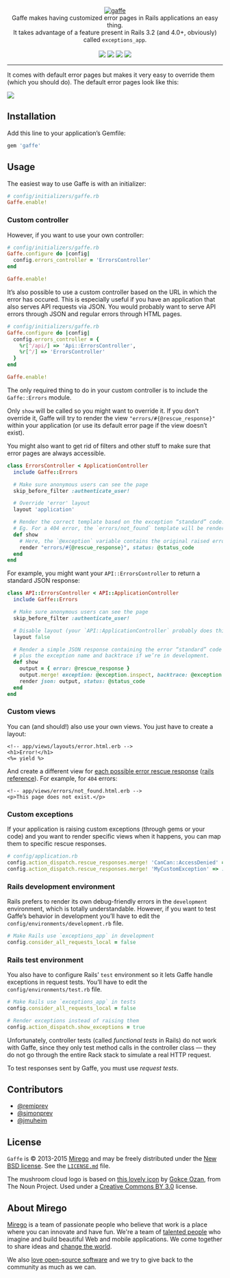 <p align="center">
  <a href="https://github.com/mirego/gaffe">
    <img src="http://i.imgur.com/k9Vo08q.png" alt="gaffe" />
  </a>
  <br />
  Gaffe makes having customized error pages in Rails applications an easy thing.<br /> It takes advantage of a feature present in Rails 3.2 (and 4.0+, obviously) called <code>exceptions_app</code>.
  <br /><br />
  <a href="https://rubygems.org/gems/gaffe"><img src="http://img.shields.io/gem/v/gaffe.svg" /></a>
  <a href="https://codeclimate.com/github/mirego/gaffe"><img src="http://img.shields.io/codeclimate/github/mirego/gaffe.svg" /></a>
  <a href='https://gemnasium.com/mirego/gaffe'><img src="http://img.shields.io/gemnasium/mirego/gaffe.svg" /></a>
  <a href="https://travis-ci.org/mirego/gaffe"><img src="http://img.shields.io/travis/mirego/gaffe.svg" /></a>
</p>

---

It comes with default error pages but makes it very easy to override them (which you should do). The default error pages look like this:

![](http://i.imgur.com/nz5nWXn.png)

## Installation

Add this line to your application’s Gemfile:

```ruby
gem 'gaffe'
```

## Usage

The easiest way to use Gaffe is with an initializer:

```ruby
# config/initializers/gaffe.rb
Gaffe.enable!
```

### Custom controller

However, if you want to use your own controller:

```ruby
# config/initializers/gaffe.rb
Gaffe.configure do |config|
  config.errors_controller = 'ErrorsController'
end

Gaffe.enable!
```

It’s also possible to use a custom controller based on the URL in which the error has occured. This is especially
useful if you have an application that also serves API requests via JSON. You would probably want to serve API errors
through JSON and regular errors through HTML pages.

```ruby
# config/initializers/gaffe.rb
Gaffe.configure do |config|
  config.errors_controller = {
    %r[^/api/] => 'Api::ErrorsController',
    %r[^/] => 'ErrorsController'
  }
end

Gaffe.enable!
```

The only required thing to do in your custom controller is to include the `Gaffe::Errors` module.

Only `show` will be called so you might want to override it. If you don’t override it, Gaffe will
try to render the view `"errors/#{@rescue_response}"` within your application (or use its default
error page if the view doesn’t exist).

You might also want to get rid of filters and other stuff to make sure that error pages are always accessible.

```ruby
class ErrorsController < ApplicationController
  include Gaffe::Errors

  # Make sure anonymous users can see the page
  skip_before_filter :authenticate_user!

  # Override 'error' layout
  layout 'application'

  # Render the correct template based on the exception “standard” code.
  # Eg. For a 404 error, the `errors/not_found` template will be rendered.
  def show
    # Here, the `@exception` variable contains the original raised error
    render "errors/#{@rescue_response}", status: @status_code
  end
end
```

For example, you might want your `API::ErrorsController` to return a standard JSON response:

```ruby
class API::ErrorsController < API::ApplicationController
  include Gaffe::Errors

  # Make sure anonymous users can see the page
  skip_before_filter :authenticate_user!

  # Disable layout (your `API::ApplicationController` probably does this already)
  layout false

  # Render a simple JSON response containing the error “standard” code
  # plus the exception name and backtrace if we’re in development.
  def show
    output = { error: @rescue_response }
    output.merge! exception: @exception.inspect, backtrace: @exception.backtrace.first(10) if Rails.env.development? || Rails.env.test?
    render json: output, status: @status_code
  end
end
```

### Custom views

You can (and should!) also use your own views. You just have to create a layout:

```erb
<!-- app/views/layouts/error.html.erb -->
<h1>Error!</h1>
<%= yield %>
```

And create a different view for [each possible error rescue response](https://github.com/mirego/gaffe/tree/master/app/views/errors) ([rails reference](https://github.com/rails/rails/blob/f9ceefd3b9c3cea2460a89799156f2c532c4491c/actionpack/lib/action_dispatch/middleware/exception_wrapper.rb)). For example, for `404` errors:

```erb
<!-- app/views/errors/not_found.html.erb -->
<p>This page does not exist.</p>
```

### Custom exceptions

If your application is raising custom exceptions (through gems or your code)
and you want to render specific views when it happens, you can map them to
specific rescue responses.

```ruby
# config/application.rb
config.action_dispatch.rescue_responses.merge! 'CanCan::AccessDenied' => :forbidden
config.action_dispatch.rescue_responses.merge! 'MyCustomException' => :not_acceptable
```

### Rails development environment

Rails prefers to render its own debug-friendly errors in the `development` environment,
which is totally understandable. However, if you want to test Gaffe’s behavior in development
you’ll have to edit the `config/environments/development.rb` file.

```ruby
# Make Rails use `exceptions_app` in development
config.consider_all_requests_local = false
```

### Rails test environment

You also have to configure Rails’ `test` environment so it lets Gaffe handle exceptions
in request tests. You’ll have to edit the `config/environments/test.rb` file.

```ruby
# Make Rails use `exceptions_app` in tests
config.consider_all_requests_local = false

# Render exceptions instead of raising them
config.action_dispatch.show_exceptions = true
```

Unfortunately, controller tests (called *functional tests* in Rails) do not
work with Gaffe, since they only test method calls in the controller class —
they do not go through the entire Rack stack to simulate a real HTTP request.

To test responses sent by Gaffe, you must use *request tests*.

## Contributors

* [@remiprev](https://github.com/remiprev)
* [@simonprev](https://github.com/simonprev)
* [@jmuheim](https://github.com/jmuheim)

## License

`Gaffe` is © 2013-2015 [Mirego](http://www.mirego.com) and may be freely distributed under the [New BSD license](http://opensource.org/licenses/BSD-3-Clause).  See the [`LICENSE.md`](https://github.com/mirego/gaffe/blob/master/LICENSE.md) file.

The mushroom cloud logo is based on [this lovely icon](http://thenounproject.com/noun/mushroom-cloud/#icon-No18596) by [Gokce Ozan](http://thenounproject.com/occultsearcher), from The Noun Project. Used under a [Creative Commons BY 3.0](http://creativecommons.org/licenses/by/3.0/) license.

## About Mirego

[Mirego](http://mirego.com) is a team of passionate people who believe that work is a place where you can innovate and have fun. We're a team of [talented people](http://life.mirego.com) who imagine and build beautiful Web and mobile applications. We come together to share ideas and [change the world](http://mirego.org).

We also [love open-source software](http://open.mirego.com) and we try to give back to the community as much as we can.

